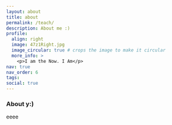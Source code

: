 ```yaml
---
layout: about
title: about
permalink: /teach/
description: About me :)
profile:
  align: right
  image: 47z1Right.jpg
  image_circular: true # crops the image to make it circular
  more_info: >
    <p>I am the Now. I Am</p>
nav: true
nav_order: 6
tags:
social: true
---
```


### About y:)

eeee
